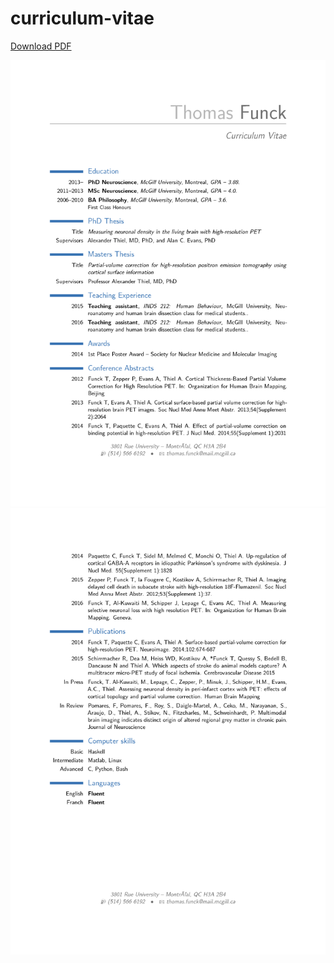 # curriculum-vitae
[Download PDF](https://github.com/tfunck/curriculum-vitae/blob/master/main/cv.pdf)

![Résumé(Page 1)](https://github.com/tfunck/curriculum-vitae/blob/master/main/cv-0.png)
![Résumé(Page 2)](https://github.com/tfunck/curriculum-vitae/blob/master/main/cv-1.png)
